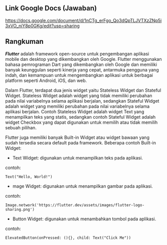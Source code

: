 ## Link Google Docs (Jawaban) ##
https://docs.google.com/document/d/1nCTg_erFgo_Qo3dQpTLJVTXzZNp5i3xVO_niY8p0GKg/edit?usp=sharing

## Rangkuman ##

***Flutter*** adalah framework open-source untuk pengembangan aplikasi mobile dan desktop yang dikembangkan oleh Google. Flutter menggunakan bahasa pemrograman Dart yang dikembangkan oleh Google dan memiliki banyak keunggulan seperti kinerja yang cepat, antarmuka pengguna yang indah, dan kemampuan untuk mengembangkan aplikasi untuk berbagai platform seperti Android, iOS, dan web.

Dalam Flutter, terdapat dua jenis widget yaitu Stateless Widget dan Stateful Widget. Stateless Widget adalah widget yang tidak memiliki perubahan pada nilai variabelnya selama aplikasi berjalan, sedangkan Stateful Widget adalah widget yang memiliki perubahan pada nilai variabelnya selama aplikasi berjalan. Contoh Stateless Widget adalah widget Text yang menampilkan teks yang statis, sedangkan contoh Stateful Widget adalah widget Checkbox yang dapat digunakan untuk memilih atau tidak memilih sebuah pilihan.

Flutter juga memiliki banyak Built-in Widget atau widget bawaan yang sudah tersedia secara default pada framework. Beberapa contoh Built-in Widget:

- Text Widget: digunakan untuk menampilkan teks pada aplikasi.

contoh:

    Text("Hello, World!")

- mage Widget: digunakan untuk menampilkan gambar pada aplikasi.

contoh: 

    Image.network('https://flutter.dev/assets/images/flutter-logo-sharing.png')

- Button Widget: digunakan untuk menambahkan tombol pada aplikasi.

contoh: 

    ElevatedButton(onPressed: (){}, child: Text("Click Me"))